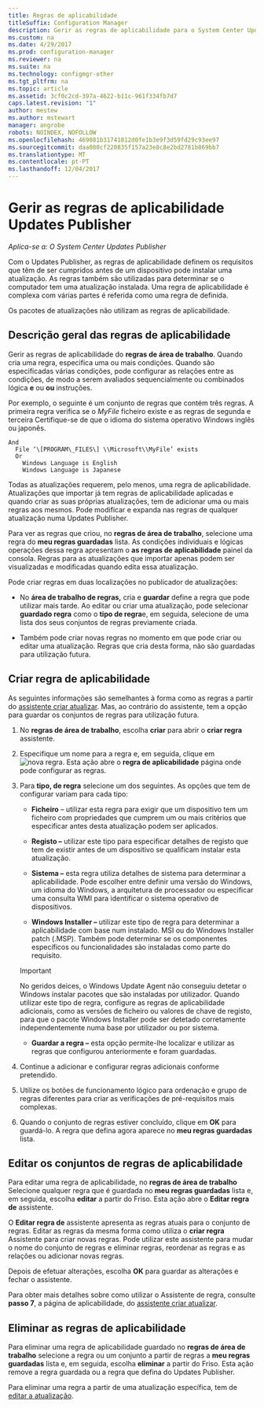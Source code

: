 ```yaml
---
title: Regras de aplicabilidade
titleSuffix: Configuration Manager
description: Gerir as regras de aplicabilidade para o System Center Updates Publisher
ms.custom: na
ms.date: 4/29/2017
ms.prod: configuration-manager
ms.reviewer: na
ms.suite: na
ms.technology: configmgr-other
ms.tgt_pltfrm: na
ms.topic: article
ms.assetid: 3cf0c2cd-397a-4622-b11c-961f334fb7d7
caps.latest.revision: "1"
author: mestew
ms.author: mstewart
manager: angrobe
robots: NOINDEX, NOFOLLOW
ms.openlocfilehash: 469081b31741812d0fe1b3e9f3d59fd29c93ee97
ms.sourcegitcommit: daa080cf220835f157a23e8c8e2bd2781b869bb7
ms.translationtype: MT
ms.contentlocale: pt-PT
ms.lasthandoff: 12/04/2017
---
```

# <a name="manage-applicability-rules-in-updates-publisher"></a>Gerir as regras de aplicabilidade Updates Publisher

*Aplica-se a: O System Center Updates Publisher*

Com o Updates Publisher, as regras de aplicabilidade definem os requisitos que têm de ser cumpridos antes de um dispositivo pode instalar uma atualização. As regras também são utilizadas para determinar se o computador tem uma atualização instalada. Uma regra de aplicabilidade é complexa com várias partes é referida como uma regra de definida.

Os pacotes de atualizações não utilizam as regras de aplicabilidade.

## <a name="overview-of-applicability-rules"></a>Descrição geral das regras de aplicabilidade
Gerir as regras de aplicabilidade do **regras de área de trabalho**. Quando cria uma regra, especifica uma ou mais condições. Quando são especificadas várias condições, pode configurar as relações entre as condições, de modo a serem avaliados sequencialmente ou combinados lógica **e** ou **ou** instruções.

Por exemplo, o seguinte é um conjunto de regras que contém três regras. A primeira regra verifica se o *MyFile* ficheiro existe e as regras de segunda e terceira Certifique-se de que o idioma do sistema operativo Windows inglês ou japonês.

    And  
      File ‘\[PROGRAM\_FILES\] \\Microsoft\\MyFile’ exists  
      Or  
        Windows Language is English   
        Windows Language is Japanese

Todas as atualizações requerem, pelo menos, uma regra de aplicabilidade. Atualizações que importar já tem regras de aplicabilidade aplicadas e quando criar as suas próprias atualizações, tem de adicionar uma ou mais regras aos mesmos. Pode modificar e expanda nas regras de qualquer atualização numa Updates Publisher.

Para ver as regras que criou, no **regras de área de trabalho**, selecione uma regra do **meu regras guardadas** lista. As condições individuais e lógicas operações dessa regra apresentam o **as regras de aplicabilidade** painel da consola. Regras para as atualizações que importar apenas podem ser visualizadas e modificadas quando edita essa atualização.

Pode criar regras em duas localizações no publicador de atualizações:

-   No **área de trabalho de regras,** cria e **guardar** define a regra que pode utilizar mais tarde. Ao editar ou criar uma atualização, pode selecionar **guardado regra** como o **tipo de regra**e, em seguida, selecione de uma lista dos seus conjuntos de regras previamente criada.

-   Também pode criar novas regras no momento em que pode criar ou editar uma atualização. Regras que cria desta forma, não são guardadas para utilização futura.

## <a name="create-applicability-rule"></a>Criar regra de aplicabilidade
As seguintes informações são semelhantes à forma como as regras a partir do [assistente criar atualizar](/sccm/sum/tools/create-updates-with-updates-publisher#the-create-update-wizard). Mas, ao contrário do assistente, tem a opção para guardar os conjuntos de regras para utilização futura.

1.  No **regras de área de trabalho**, escolha **criar** para abrir o **criar regra** assistente.

2.  Especifique um nome para a regra e, em seguida, clique em ![nova regra](media/newrule.png). Esta ação abre o **regra de aplicabilidade** página onde pode configurar as regras.

3.  Para **tipo, de regra** selecione um dos seguintes. As opções que tem de configurar variam para cada tipo:

    -   **Ficheiro** – utilizar esta regra para exigir que um dispositivo tem um ficheiro com propriedades que cumprem um ou mais critérios que especificar antes desta atualização podem ser aplicados.

    -   **Registo –** utilizar este tipo para especificar detalhes de registo que tem de existir antes de um dispositivo se qualificam instalar esta atualização.

    -   **Sistema –** esta regra utiliza detalhes de sistema para determinar a aplicabilidade. Pode escolher entre definir uma versão do Windows, um idioma do Windows, a arquitetura de processador ou especificar uma consulta WMI para identificar o sistema operativo de dispositivos.

    -   **Windows Installer –** utilizar este tipo de regra para determinar a aplicabilidade com base num instalado. MSI ou do Windows Installer patch (.MSP). Também pode determinar se os componentes específicos ou funcionalidades são instaladas como parte do requisito.

       > [!IMPORTANT]   
       > No geridos deices, o Windows Update Agent não conseguiu detetar o Windows instalar pacotes que são instaladas por utilizador. Quando utilizar este tipo de regra, configure as regras de aplicabilidade adicionais, como as versões de ficheiro ou valores de chave de registo, para que o pacote Windows Installer pode ser detetado corretamente independentemente numa base por utilizador ou por sistema.

    -   **Guardar a regra –** esta opção permite-lhe localizar e utilizar as regras que configurou anteriormente e foram guardadas.

4.  Continue a adicionar e configurar regras adicionais conforme pretendido.

5.  Utilize os botões de funcionamento lógico para ordenação e grupo de regras diferentes para criar as verificações de pré-requisitos mais complexas.

6.  Quando o conjunto de regras estiver concluído, clique em **OK** para guardá-lo. A regra que defina agora aparece no **meu regras guardadas** lista.

## <a name="edit-applicability-rule-sets"></a>Editar os conjuntos de regras de aplicabilidade
Para editar uma regra de aplicabilidade, no **regras de área de trabalho** Selecione qualquer regra que é guardada no **meu regras guardadas** lista e, em seguida, escolha **editar** a partir do Friso. Esta ação abre o **Editar regra de** assistente.

O **Editar regra de** assistente apresenta as regras atuais para o conjunto de regras. Editar as regras da mesma forma como utiliza o **criar regra** Assistente para criar novas regras. Pode utilizar este assistente para mudar o nome do conjunto de regras e eliminar regras, reordenar as regras e as relações ou adicionar novas regras.

Depois de efetuar alterações, escolha **OK** para guardar as alterações e fechar o assistente.

Para obter mais detalhes sobre como utilizar o Assistente de regra, consulte **passo 7**, a página de aplicabilidade, do [assistente criar atualizar](/sccm/sum/tools/create-updates-with-updates-publisher#the-create-update-wizard).

## <a name="delete-applicability-rules"></a>Eliminar as regras de aplicabilidade
Para eliminar uma regra de aplicabilidade guardado no **regras de área de trabalho** selecione a regra ou um conjunto a partir de regras a **meu regras guardadas** lista e, em seguida, escolha **eliminar** a partir do Friso. Esta ação remove a regra guardada ou a regra que defina do Updates Publisher.

Para eliminar uma regra a partir de uma atualização específica, tem de [editar a atualização](/sccm/sum/tools/manage-updates-with-updates-publisher#edit-updates-and-bundles).
